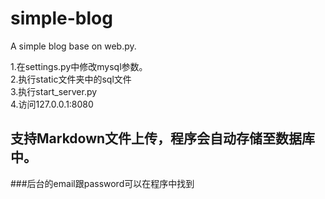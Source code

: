 # simple-blog
A simple blog base on web.py.

1.在settings.py中修改mysql参数。  
2.执行static文件夹中的sql文件  
3.执行start_server.py  
4.访问127.0.0.1:8080  

##  支持Markdown文件上传，程序会自动存储至数据库中。
###后台的email跟password可以在程序中找到